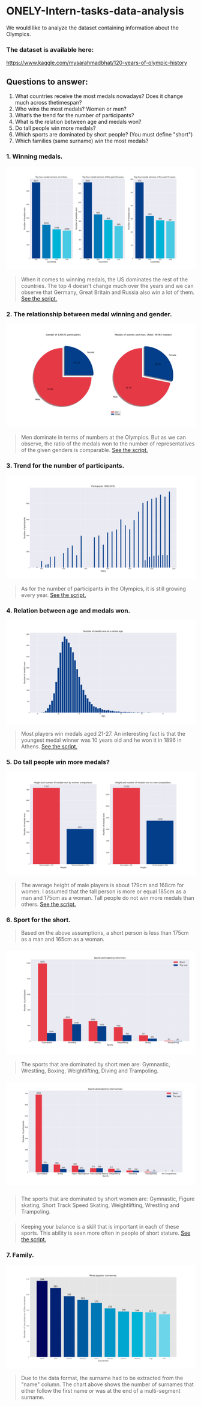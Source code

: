# ONELY-Intern-tasks-data-analysis
We would like to analyze the dataset containing information about the Olympics.
### The dataset is available here:
https://www.kaggle.com/mysarahmadbhat/120-years-of-olympic-history

## Questions to answer:
1. What countries receive the most medals nowadays? Does it change much across thetimespan?
2. Who wins the most medals? Women or men?
3. What’s the trend for the number of participants?
4. What is the relation between age and medals won?
5. Do tall people win more medals?
6. Which sports are dominated by short people? (You must define "short")
7. Which families (same surname) win the most medals?

### 1. Winning medals.
![](graphs/medals.png)
> When it comes to winning medals, the US dominates the rest of the countries. The top 4 doesn't change much over the years and we can observe that Germany, Great Britain and Russia also win a lot of them. [See the script.](https://github.com/Endrju00/ONELY-Intern-tasks-data-analysis/blob/main/medals.py)

### 2. The relationship between medal winning and gender.
![](graphs/gender.png)
> Men dominate in terms of numbers at the Olympics. But as we can observe, the ratio of the medals won to the number of representatives of the given genders is comparable. [See the script.](https://github.com/Endrju00/ONELY-Intern-tasks-data-analysis/blob/main/gender.py)

### 3. Trend for the number of participants.
![](graphs/participants.png)
> As for the number of participants in the Olympics, it is still growing every year. [See the script.](https://github.com/Endrju00/ONELY-Intern-tasks-data-analysis/blob/main/participants.py)

### 4. Relation between age and medals won.
![](graphs/age.png)
> Most players win medals aged 21-27. An interesting fact is that the youngest medal winner was 10 years old and he won it in 1896 in Athens. [See the script.](https://github.com/Endrju00/ONELY-Intern-tasks-data-analysis/blob/main/age.py)

### 5. Do tall people win more medals?
![](graphs/height.png)
> The average height of male players is about 179cm and 168cm for women. I assumed that the tall person is more or equal 185cm as a man and 175cm as a woman. Tall people do not win more medals than others. [See the script.](https://github.com/Endrju00/ONELY-Intern-tasks-data-analysis/blob/main/height.py)

### 6. Sport for the short.
> Based on the above assumptions, a short person is less than 175cm as a man and 165cm as a woman.
###
![](graphs/short_men.png)
> The sports that are dominated by short men are: Gymnastic, Wrestling, Boxing, Weightlifting, Diving and Trampoling. 
###
![](graphs/short_women.png)
###
> The sports that are dominated by short women are: Gymnastic, Figure skating, Short Track Speed Skating, Weightlifting, Wrestling and Trampoling.
###
> Keeping your balance is a skill that is important in each of these sports. This ability is seen more often in people of short stature. [See the script.](https://github.com/Endrju00/ONELY-Intern-tasks-data-analysis/blob/main/short.py)

### 7. Family.
![](graphs/family.png)
> Due to the data format, the surname had to be extracted from the "name" column. The chart above shows the number of surnames that either follow the first name or was at the end of a multi-segment surname.
